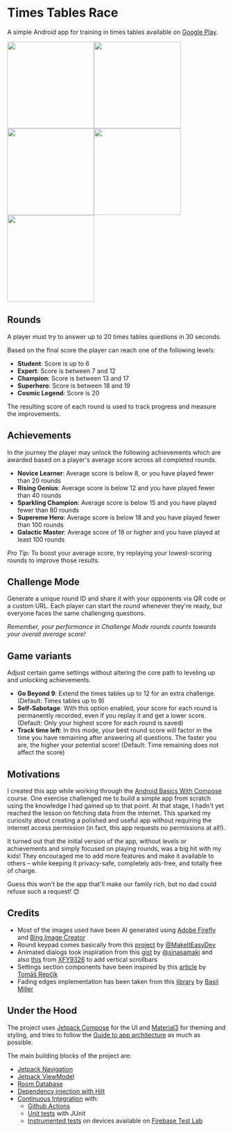 # Times Tables Race
A simple Android app for training in times tables available on [Google Play](https://play.google.com/store/apps/details?id=it.mmessore.timestableschallenge).

<img src="https://github.com/Pizza67/times-tables-challenge/assets/13993235/9bc032e9-02d0-4ef8-8d82-7055c275cd27" width="200" ><img src="https://github.com/Pizza67/times-tables-challenge/assets/13993235/7843ed7e-e555-435a-8441-bacf67fabd1f" width="200"><img src="https://github.com/Pizza67/times-tables-challenge/assets/13993235/a0eae962-d7f9-47d2-b0d2-1252ccecb4d1" width="200"><img src="https://github.com/Pizza67/times-tables-challenge/assets/13993235/e4d6828d-5352-47fe-a3ca-22a7455de12a" width="200"><img src="https://github.com/Pizza67/times-tables-challenge/assets/13993235/838346b5-8f3f-4d42-97b4-a794afedac80" width="200">

## Rounds 
A player must try to answer up to 20 times tables questions in 30 seconds.

Based on the final score the player can reach one of the following levels:

* **Student**: Score is up to 6
* **Expert**: Score is between 7 and 12
* **Champion**: Score is between 13 and 17
* **Superhero**: Score is between 18 and 19
* **Cosmic Legend**: Score is 20

The resulting score of each round is used to track progress and measure the improvements.

## Achievements
In the journey the player may unlock the following achievements which are awarded based on a player's average score across all completed rounds.

* **Novice Learner**: Average score is below 8, or you have played fewer than 20 rounds
* **Rising Genius**: Average score is below 12 and you have played fewer than 40 rounds
* **Sparkling Champion**: Average score is below 15 and you have played fewer than 80 rounds
* **Supereme Hero**: Average score is below 18 and you have played fewer than 100 rounds
* **Galactic Master**: Average score of 18 or higher and you have played at least 100 rounds

_Pro Tip:_ To boost your average score, try replaying your lowest-scoring rounds to improve those results.

## Challenge Mode
Generate a unique round ID and share it with your opponents via QR code or a custom URL. 
Each player can start the round whenever they're ready, but everyone faces the same challenging questions.

_Remember, your performance in Challenge Mode rounds counts towards your overall average score!_

## Game variants
Adjust certain game settings without altering the core path to leveling up and unlocking achievements.

* **Go Beyond 9**: Extend the times tables up to 12 for an extra challenge. (Default: Times tables up to 9)
* **Self-Sabotage**: With this option enabled, your score for each round is permanently recorded, even if you replay it and get a lower score. (Default: Only your highest score for each round is saved)
* **Track time left**: In this mode, your best round score will factor in the time you have remaining after answering all questions. The faster you are, the higher your potential score! (Default: Time remaining does not affect the score)

## Motivations
I created this app while working through the [Android Basics With Compose](https://developer.android.com/courses/android-basics-compose/course) course. One exercise challenged me to build a simple app from scratch using the knowledge I had gained up to that point. At that stage, I hadn't yet reached the lesson on fetching data from the internet. This sparked my curiosity about creating a polished and useful app without requiring the internet access permission (in fact, this app requests no permissions at all!).

It turned out that the initial version of the app, without levels or achievements and simply focused on playing rounds, was a big hit with my kids! They encouraged me to add more features and make it available to others – while keeping it privacy-safe, completely ads-free, and totally free of charge.

Guess this won't be the app that'll make our family rich, but no dad could refuse such a request! 😊

## Credits

* Most of the images used have been AI generated using [Adobe Firefly](https://firefly.adobe.com/) and [Bing Image Creator](https://www.bing.com/images/create)
* Round keypad comes basically from this [project](https://github.com/MakeItEasyDev/Jetpack-Compose-Custom-Number-Keyboard) by [@MakeItEasyDev](https://github.com/MakeItEasyDev)
* Animated dialogs took inspiration from this [gist](https://gist.github.com/sinasamaki/daa825d96235a18822177a2b1b323f49?ref=sinasamaki.com) by [@sinasamaki](https://github.com/sinasamaki) and also [this](https://gist.github.com/XFY9326/2067efcc3c5899557cc6a334d76a92c8) from [XFY9326](https://gist.github.com/XFY9326) to add vertical scrollbars
* Settings section components have been inspired by this [article](https://tomas-repcik.medium.com/making-extensible-settings-screen-in-jetpack-compose-from-scratch-2558170dd24d) by [Tomáš Repčík](https://tomasrepcik.dev/)
* Fading edges implementation has been taken from this [library](https://github.com/GIGAMOLE/ComposeFadingEdges) by [Basil Miller](https://github.com/GIGAMOLE)

## Under the Hood

The project uses [Jetpack Compose](https://developer.android.com/develop/ui/compose) for the UI and [Material3](https://m3.material.io/) for theming and styling, and tries to follow the [Guide to app architecture](https://developer.android.com/topic/architecture) as much as possible.

The main building blocks of the project are:

* [Jetpack Navigation](https://developer.android.com/guide/navigation)
* [Jetpack ViewModel](https://developer.android.com/topic/libraries/architecture/viewmodel)
* [Room Database](https://developer.android.com/training/data-storage/room)
* [Dependency injection with Hilt](https://developer.android.com/training/dependency-injection/hilt-android)
* [Continuous Integration](https://en.wikipedia.org/wiki/Continuous_integration) with:
  * [Github Actions](https://github.com/features/actions)
  * [Unit tests](https://developer.android.com/training/testing/local-tests) with JUnit
  * [Instrumented tests](https://developer.android.com/training/testing/instrumented-tests) on devices available on [Firebase Test Lab](https://firebase.google.com/docs/test-lab)
